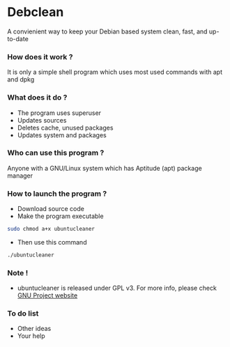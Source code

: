# Debclean
A convienient way to keep your Debian based system clean, fast, and up-to-date

### How does it work ?
It is only a simple shell program which uses most used commands with apt and dpkg

### What does it do ?
* The program uses superuser
* Updates sources
* Deletes cache, unused packages
* Updates system and packages

### Who can use this program ?
Anyone with a GNU/Linux system which has Aptitude (apt) package manager

### How to launch the program ?
* Download source code
* Make the program executable

```sh
sudo chmod a+x ubuntucleaner
```
* Then use this command

```sh
./ubuntucleaner
```
### Note !
- ubuntucleaner is released under GPL v3. For more info, please check [GNU Project website](https://www.gnu.org/licenses/licenses.html)

### To do list
* Other ideas
* Your help
